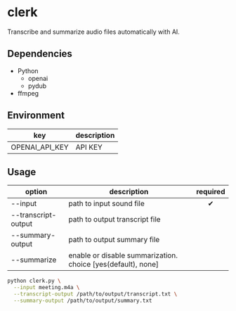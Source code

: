 # clerk

Transcribe and summarize audio files automatically with AI.

## Dependencies

- Python
    - openai
    - pydub
- ffmpeg

## Environment

| key | description |
| -- | -- |
| OPENAI_API_KEY | API KEY |

## Usage

| option | description | required |
| -- | -- | :--: |
| --input | path to input sound file | ✔ |
| --transcript-output | path to output transcript file | |
| --summary-output | path to output summary file | |
| --summarize | enable or disable summarization. choice [yes(default), none] | |

```sh
python clerk.py \
  --input meeting.m4a \
  --transcript-output /path/to/output/transcript.txt \
  --summary-output /path/to/output/summary.txt
```
